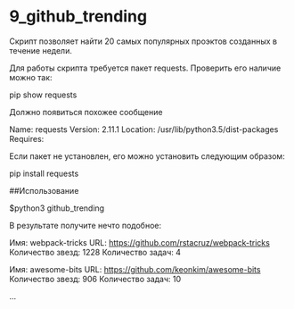 # 9_github_trending

Скрипт позволяет найти 20 самых популярных проэктов созданных в течение недели.



Для работы скрипта требуется пакет requests. Проверить его наличие можно так:
  
  pip show requests
  
Должно появиться похожее сообщение

  Name: requests
  Version: 2.11.1
  Location: /usr/lib/python3.5/dist-packages
  Requires: 

Если пакет не установлен, его можно установить следующим образом:

  pip install requests

##Использование

  $python3 github_trending
  
В результате получите нечто подобное:

  Имя: webpack-tricks
  URL: https://github.com/rstacruz/webpack-tricks
  Количество звезд: 1228
  Количество задач: 4

  Имя: awesome-bits
  URL: https://github.com/keonkim/awesome-bits
  Количество звезд: 906
  Количество задач: 10
  
  ...
  
  
